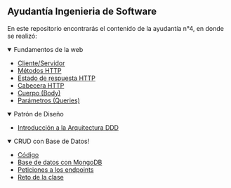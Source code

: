 ## Ayudantía Ingenieria de Software

En este repositorio encontrarás el contenido de la ayudantía n°4, en donde se realizó:

<details open>
<summary>Fundamentos de la web</summary>

- [Cliente/Servidor](./FundamentosWeb/Cliente-Servidor/Cliente-Servidor.md)
- [Métodos HTTP](./FundamentosWeb/MetodosHTTP/HTTP.md)
- [Estado de respuesta HTTP](./FundamentosWeb/Estados/Status.md)
- [Cabecera HTTP](./FundamentosWeb/Cabeceras/Headers.md)
- [Cuerpo (Body)](./FundamentosWeb/Cuerpo/Body.md)
- [Parámetros (Queries)](./FundamentosWeb/Parametros/Queries.md)

</details>

<details open>
<summary>Patrón de Diseño</summary>

- [Introducción a la Arquitectura DDD](./patron-diseño/DDD.md)

</details>

<details open>
<summary>CRUD con Base de Datos!</summary>

- [Código](./CRUD-Database/)
- [Base de datos con MongoDB](./MongoDB/README.md)
- [Peticiones a los endpoints](./Postman-Endpoints/Endpoints.md)
- [Reto de la clase](./Reto/reto.md)

</details>